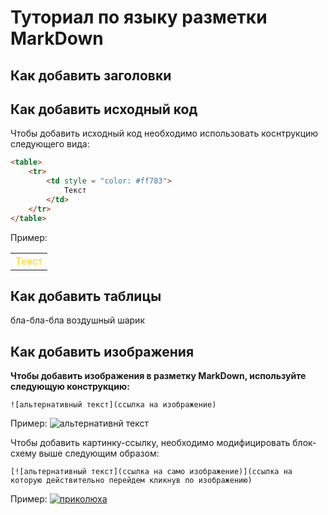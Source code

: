 # Туториал по языку разметки MarkDown

## Как добавить заголовки

## Как добавить исходный код


Чтобы добавить исходный код необходимо использовать коснтрукцию следующего вида:
```html
<table>
    <tr>
        <td style = "color: #ff783">
            Текст
        </td>
    </tr>
</table>
```

Пример:

<table>
    <tr>
        <td style="color:#ffd700">
            Текст
        </td>
    </tr>
</table>

## Как добавить таблицы


бла-бла-бла воздушный шарик

## Как добавить изображения

**Чтобы добавить изображения в разметку MarkDown, используйте следующую конструкцию:**
```
![альтернативный текст](ссылка на изображение)
```

Пример:
![альтернативнй текст](https://mota.ru/upload/wallpapers/2021/10/15/09/53/75832/forest-river-usa-grass-california-clouds-nature-sky-yosemite-national-park.jpg)

Чтобы добавить картинку-ссылку, необходимо модифицировать блок-схему выше следующим образом:

```
[![альтернативный текст](ссылка на само изображение)](ссылка на которую действительно перейдем кликнув по изображению)
```

Пример:
[![приколюха](https://stepfor.top/wp-content/uploads/2014/11/pressme.gif)](https://www.youtube.com/watch?v=dQw4w9WgXcQ)


